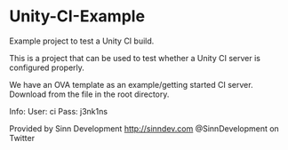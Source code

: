 # Unity-CI-Example
Example project to test a Unity CI build.

This is a project that can be used to test whether a Unity CI server is configured properly. 

We have an OVA template as an example/getting started CI server. 
Download from the file in the root directory.

Info:
User:
ci
Pass:
j3nk1ns


Provided by Sinn Development
http://sinndev.com
@SinnDevelopment on Twitter



